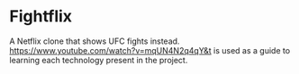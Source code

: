 # Fightflix
A Netflix clone that shows UFC fights instead.
https://www.youtube.com/watch?v=mqUN4N2q4qY&t is used as a guide to learning each technology present in the project.
